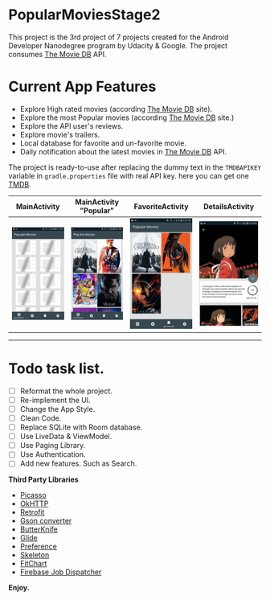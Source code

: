# PopularMoviesStage2
This project is the 3rd project of 7 projects created for the Android Developer Nanodegree program by Udacity & Google. 
The project consumes [The Movie DB](https://www.themoviedb.org/) API. 

# Current App Features
* Explore High rated movies (according [The Movie DB](https://www.themoviedb.org/) site).
* Explore the most Popular movies (according [The Movie DB](https://www.themoviedb.org/) site.)
* Explore the API user's reviews.
* Explore movie's trailers.
* Local database for favorite and un-favorite movie.
* Daily notification about the latest movies in [The Movie DB](https://www.themoviedb.org/) API.

The project is ready-to-use after replacing the dummy text in the `TMDBAPIKEY` variable in `gradle.properties` file with real API key.
here you can get one [TMDB](https://www.themoviedb.org/).

| MainActivity  |MainActivity "Popular"| FavoriteActivity | DetailsActivity |
| ------------- |--------------| ------------- |------------- |
| ![MainActivity](https://github.com/AbduallahAtta/PopularMoviesStage2/blob/master/screenshots/main_screen.jpg)| ![MainActivity "Popular"](https://github.com/AbduallahAtta/PopularMoviesStage2/blob/master/screenshots/popular_movies.jpg)| ![FavoriteActivity](https://github.com/AbduallahAtta/PopularMoviesStage2/blob/master/screenshots/favorite_movies.jpg)| ![DetailsActivity](https://github.com/AbduallahAtta/PopularMoviesStage2/blob/master/screenshots/movie_details.jpg)
-------

# Todo task list.
- [ ] Reformat the whole project.
- [ ] Re-implement the UI.
- [ ] Change the App Style.
- [ ] Clean Code.
- [ ] Replace SQLite with Room database.
- [ ] Use LiveData & ViewModel. 
- [ ] Use Paging Library.
- [ ] Use Authentication.
- [ ] Add new features. Such as Search.

**Third Party Libraries**
* [Picasso](https://github.com/square/picasso)
* [OkHTTP](https://github.com/square/okhttp)
* [Retrofit](https://github.com/square/retrofit)
* [Gson converter](https://github.com/square/retrofit/tree/master/retrofit-converters/gson)
* [ButterKnife](https://github.com/JakeWharton/butterknife)
* [Glide](https://github.com/bumptech/glide)
* [Preference](https://developer.android.com/reference/android/support/v7/preference/package-summary)
* [Skeleton](https://github.com/ethanhua/Skeleton)
* [FitChart](https://github.com/txusballesteros/fit-chart)
* [Firebase Job Dispatcher](https://github.com/firebase/firebase-jobdispatcher-android)

**Enjoy.**
